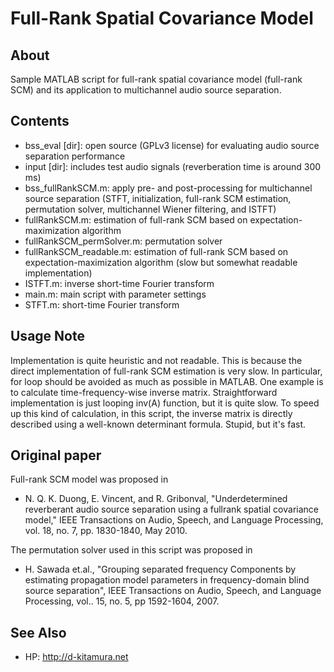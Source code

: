 # Full-Rank Spatial Covariance Model

## About
Sample MATLAB script for full-rank spatial covariance model (full-rank SCM) and its application to multichannel audio source separation.

## Contents
- bss_eval [dir]:           open source (GPLv3 license) for evaluating audio source separation performance
- input [dir]:              includes test audio signals (reverberation time is around 300 ms)
- bss_fullRankSCM.m:        apply pre- and post-processing for multichannel source separation (STFT, initialization, full-rank SCM estimation, permutation solver, multichannel Wiener filtering, and ISTFT)
- fullRankSCM.m:            estimation of full-rank SCM based on expectation-maximization algorithm
- fullRankSCM_permSolver.m: permutation solver
- fullRankSCM_readable.m:   estimation of full-rank SCM based on expectation-maximization algorithm (slow but somewhat readable implementation)
- ISTFT.m:			        inverse short-time Fourier transform
- main.m:			        main script with parameter settings
- STFT.m:       			short-time Fourier transform

## Usage Note
Implementation is quite heuristic and not readable. This is because the direct implementation of full-rank SCM estimation is very slow. In particular, for loop should be avoided as much as possible in MATLAB. One example is to calculate time-frequency-wise inverse matrix. Straightforward implementation is just looping inv(A) function, but it is quite slow. To speed up this kind of calculation, in this script, the inverse matrix is directly described using a well-known determinant formula. Stupid, but it's fast.

## Original paper
Full-rank SCM model was proposed in 
* N. Q. K. Duong, E. Vincent, and R. Gribonval, "Underdetermined reverberant audio source separation using a fullrank spatial covariance model," IEEE Transactions on Audio, Speech, and Language Processing, vol. 18, no. 7, pp. 1830-1840, May 2010.

The permutation solver used in this script was proposed in
* H. Sawada et.al., "Grouping separated frequency Components by estimating propagation model parameters in frequency-domain blind source separation", IEEE Transactions on Audio, Speech, and Language Processing, vol.. 15, no. 5, pp 1592-1604, 2007.

## See Also
* HP: http://d-kitamura.net